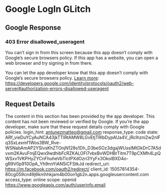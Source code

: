 # Google LogIn GLitch

## Google Response
### 403 Error disallowed_useragent
You can’t sign in from this screen because this app doesn’t comply with Google’s secure browsers policy. If this app has a website, you can open a web browser and try signing in from there.

You can let the app developer know that this app doesn’t comply with Google’s secure browsers policy.
[Learn more](https://developers.google.com/identity/protocols/oauth2/web-server#authorization-errors-disallowed-useragent): https://developers.google.com/identity/protocols/oauth2/web-server#authorization-errors-disallowed-useragent

## Request Details
The content in this section has been provided by the app developer. This content has not been reviewed or verified by Google.
If you’re the app developer, make sure that these request details comply with Google policies.
login_hint: antunezmatteo@gmail.com
response_type: code
state: ARf_vieDuYCyAuNCA43jkTTlRtAMW8LGvEtjTRIbDypAUa4V_jRclhzni2w2nlFq3SxLexmf1Wos3BW_Rve-WSNabAmAP2YSlvsKhZTOnjN128s1Dh_D3beSOz3dgajWUssIMtDkDrC7A5dvxm2KAvuFmjEQwx9wdhibFcRZKALOFl7vbxBvWDHBrTitm7T9pCXMh4LpQWSxv1VKPHyZYCnFhuheVbTlctPXdOzri3YyFx3OkolBXD4o-gR9V0p910OpA_Yh9nnYiAN5iCFStkJd
redirect_uri: https://m.facebook.com/oauth2/redirect/
client_id: 15057814354-80cg059cn49j6kmhhkjam4b00on1gb2n.apps.googleusercontent.com
access_type: online
scope: openid https://www.googleapis.com/auth/userinfo.email
